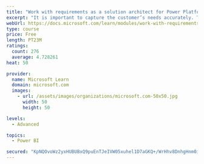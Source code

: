 ```yaml
---
title: "Work with requirements as a solution architect for Power Platform and Dynamics 365"
excerpt: "It is important to capture the customer’s needs accurately. This module explains how to capture requirements and identify functional and non-functional items."
webUrl: https://docs.microsoft.com/learn/modules/work-with-requirements/
type: course
price: Free
length: PT23M
ratings:
  count: 276
  average: 4.728261
heat: 50

provider:
  name: Microsoft Learn
  domain: microsoft.com
  images:
    - url: /assets/images/organizations/microsoft.com-50x50.jpg
      width: 50
      height: 50

levels:
  - Advanced

topics:
  - Power BI

secured: "KpNQOvoWz2yxHUBUBxQ9puEnTJeIVW05xuhel1D7aGKQ+/WrHhv8DnhgHnm0iOJhyGkjN2DayNr1lVFbIDMy0vUDHx5QXE1um1YErfjmYTZr8FECptcDnbx+O5i22k87y/rztPbmiVOZ7LwgEvrg896sbFHaVz3EWkWjttN8L/cJBXNVuDd6n1ErOqsg87mJT45dX9/hj0SL58l5lhUYChbR2aBlCH93Fo8aR9W36H/RlmjGtir/By6GMy4MnnmCKPvAk0PYa2LLV0Jd9R96vD0f07r0ZzyUDWq1N/CUxLVlA6JGOHG4CFeq9jINnwIpI3JTUhSJm/G6pGqo61d+6WXcxd5u45nPw6tRPYXfB2siPYAmAwS/YwTdtgT4CX8Ds6rf8oHDQTIrS4QfkQmb18N5u6eTdAjTqIY2KndNEaM=;buWcj8dEGYt1ItOuwmDvQA=="
---
```


